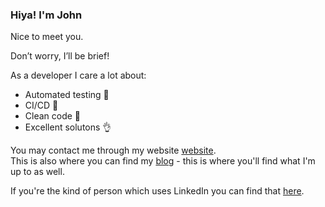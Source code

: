 ### Hiya! I'm John

Nice to meet you.

Don’t worry, I’ll be brief!

As a developer I care a lot about:
 - Automated testing 🧪
 - CI/CD 🔧
 - Clean code 🧼
 - Excellent solutons 👌

You may contact me through my website [website](https://jmgundersen.net).  
This is also where you can find my [blog](https://www.jmgundersen.net/blog) - this is where you'll find what I'm up to as well.

If you're the kind of person which uses LinkedIn you can find that [here](https://www.linkedin.com/in/john-mikael-gundersen/).
